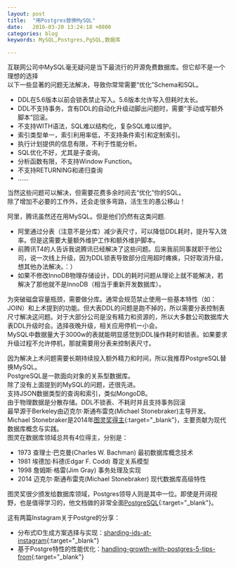 ```yaml
---
layout: post
title:  "用Postgres替换MySQL"
date:   2016-03-20 13:24:18 +0800
categories: blog
keywords: MySQL,Postgres,PgSQL,数据库

---
```

互联网公司中MySQL毫无疑问是当下最流行的开源免费数据库。但它却不是一个理想的选择<br/>
以下一些显著的问题无法解决，导致你常常需要“优化”Schema和SQL。

- DDL在5.6版本以前会锁表禁止写入。5.6版本允许写入但耗时太长。
- DDL不支持事务，含有DDL的自动化升级动脚出问题时，需要“手动或写额外脚本”回滚。
- 不支持WITH语法，SQL难以结构化，复杂SQL难以维护。
- 索引类型单一，索引利用率低，不支持条件索引和定制索引。
- 执行计划提供的信息有限，不利于性能分析。
- SQL优化不好，尤其是子查询。
- 分析函数有限，不支持Window Function。
- 不支持RETURNING和递归查询
- ......

当然这些问题可以解决，但需要花费多余时间去“优化”你的SQL。<br/>
除了增加不必要的工作外，还会走很多弯路，活生生的愚公移山！


阿里，腾讯虽然还在用MySQL。但是他们仍然有这类问题.

- 阿里通过分表（注意不是分库）减少表尺寸，可以降低DDL耗时，提升写入效率。但是这需要大量额外维护工作和额外维护脚本。
- 前腾讯T4的人告诉我说腾讯已经解决了这些问题。后来我前同事就职于他公司，说一次线上升级，因为DDL锁表导致部分应用超时瘫痪，只好取消升级，想其他办法解决。：）
- 如果不修改InnoDB物理存储设计，DDL的耗时问题从理论上就不能解决，若解决了那他就不是InnoDB（相当于重新开发数据库）。

为突破磁盘容量瓶颈，需要做分库。通常会规范禁止使用一些基本特性（如：JOIN）和上术提到的功能。但大表DDL的问题是跑不掉的，所以需要分表控制表尺寸解决这问题。对于大部分公司是没有精力和资源的，所以大多数公司数据库大表DDL升级时会。选择夜晚升级，相关应用停机一小会。<br/>
MySQL中数据量大于3000w的表就能明显感觉到DDL操作耗时和锁表。如果要求升级过程不允许停机，那就需要用分表来控制表尺寸。


因为解决上术问题需要长期持续投入额外精力和时间，所以我推荐PostgreSQL替换MySQL。<br/>
PostgreSQL是一款面向对象的关系型数据库。<br/>
除了没有上面提到的MySQL的问题，还很先进。<br/>
支持JSON数据类型的查询和索引，类似MongoDB。<br/>
由于物理数据是分散存储。DDL不锁表、不耗时并且支持事务回滚<br/>
最早源于Berkeley由迈克尔·斯通布雷克(Michael Stonebraker)主导开发。<br/>
Michael Stonebraker是2014年[图灵奖得主](https://en.wikipedia.org/wiki/Turing_Award){:target="_blank"}，主要贡献为现代数据库概念与实践。<br/>
图灵在数据库领域总共有4位得主，分别是：

- 1973    查理士·巴克曼(Charles W. Bachman)         最初数据库概念技术
- 1981    埃德加·科德(Edgar F. Codd)                尊定关系模型
- 1998    詹姆斯·格雷(Jim Gray)                     事务处理及实现
- 2014    迈克尔·斯通布雷克(Michael Stonebraker)     现代数据库高级特性

图灵奖很少颁发给数据库领域，Postgres领导人则是其中一位。即使是开阔视野，也是值得学习的，他文档做的非常全面[PostgreSQL](http://www.postgresql.org){:target="_blank"}。<br/>

这有两篇Instagram关于Postgre的分享：

- 分布式ID生成方案选择与实现：[sharding-ids-at-instagram](http://instagram-engineering.tumblr.com/post/10853187575/sharding-ids-at-instagram){:target="_blank"}
- 基于Postgre特性的性能优化：[handling-growth-with-postgres-5-tips-from](http://instagram-engineering.tumblr.com/post/40781627982/handling-growth-with-postgres-5-tips-from){:target="_blank"}
